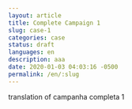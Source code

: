 ```yaml
---
layout: article
title: Complete Campaign 1
slug: case-1
categories: case
status: draft
languages: en
description: aaa
date: 2020-01-03 04:03:16 -0500
permalink: /en/:slug
---
```

translation of campanha completa 1